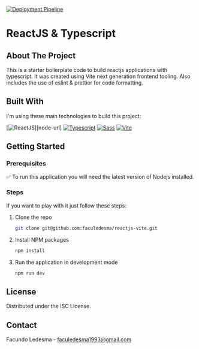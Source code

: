 [![Deployment Pipeline](https://github.com/faculedesma/ledesma-app/actions/workflows/pipeline.yml/badge.svg)](https://github.com/faculedesma/ledesma-app/actions/workflows/pipeline.yml)

# ReactJS & Typescript

## About The Project

This is a starter boilerplate code to build reactjs applications with typescript. It was created using Vite next generation frontend tooling. Also includes the use of eslint & prettier for code formatting.

## Built With

I'm using these main technologies to build this project:

[![ReactJS][react]][node-url]
[![Typescript][typescript]][typescript-url]
[![Sass][sass]][sass-url]
[![Vite][vite]][vite-url]

## Getting Started

### Prerequisites

:white_check_mark: To run this application you will need the latest version of Nodejs installed.

### Steps

If you want to play with it just follow these steps:

1. Clone the repo
   ```sh
   git clone git@github.com:faculedesma/reactjs-vite.git
   ```
2. Install NPM packages
   ```sh
   npm install
   ```
3. Run the application in development mode
   ```sh
   npm run dev
   ```

## License

Distributed under the ISC License.

## Contact

Facundo Ledesma - faculedesma1993@gmail.com

[react]: https://img.shields.io/badge/React-20232A?style=for-the-badge&logo=react
[react-url]: https://reactjs.org/
[sass]: https://img.shields.io/badge/Sass-20232A?style=for-the-badge&logo=sass
[sass-url]: https://sass-lang.com/
[typescript]: https://img.shields.io/badge/typescript-20232A?style=for-the-badge&logo=typescript
[typescript-url]: https://www.typescriptlang.org/
[vite]: https://img.shields.io/badge/vite-20232A?style=for-the-badge&logo=vite
[vite-url]: https://vitejs.dev/
